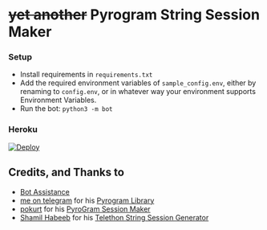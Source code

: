 # ~~yet another~~ Pyrogram String Session Maker



### Setup
-  Install requirements in `requirements.txt`
-  Add the required environment variables of `sample_config.env`, either by renaming to `config.env`, or in whatever way your environment supports Environment Variables.
-  Run the bot: `python3 -m bot`


### Heroku

[![Deploy](https://www.herokucdn.com/deploy/button.svg)](https://heroku.com/deploy?template=https://github.com/shamilhabeebnelli/session)

## Credits, and Thanks to

* [Bot Assistance](https://telegram.dog/shamilhelpbot)
* [me on telegram](https://telegram.dog/shamilnelli) for his [Pyrogram Library](https://github.com/pyrogram/pyrogram)
* [pokurt](https://github.com/pokurt) for his [PyroGram Session Maker](https://github.com/pokurt/Pyrogram-SessionMaker-Bot)
* [Shamil Habeeb](https://github.com/shamilhabeebnelli) for his [Telethon String Session Generator](https://t.me/stringsessionerbot)
